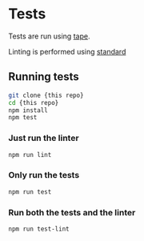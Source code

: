 # Tests

Tests are run using [tape](https://npmjs.com/tape).

Linting is performed using [standard](https://npmjs.com/standard)

## Running tests

```sh
git clone {this repo}
cd {this repo}
npm install
npm test
```

### Just run the linter

```sh
npm run lint
```

### Only run the tests

```sh
npm run test
```

### Run both the tests and the linter

```sh
npm run test-lint
```
